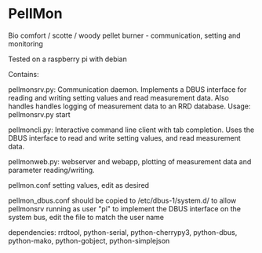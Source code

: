 PellMon
=======

Bio comfort / scotte / woody pellet burner - communication, setting and monitoring

Tested on a raspberry pi with debian


Contains: 

pellmonsrv.py:
Communication daemon. Implements a DBUS interface for reading and writing setting values and read measurement data. Also handles handles logging of measurement data to an RRD database. Usage: pellmonsrv.py start

pellmoncli.py:
Interactive command line client with tab completion. Uses the DBUS interface to read and write setting values, and read measurement data. 

pellmonweb.py:
webserver and webapp, plotting of measurement data and parameter reading/writing.

pellmon.conf
setting values, edit as desired

pellmon_dbus.conf
should be copied to /etc/dbus-1/system.d/ to allow pellmonsrv running as user "pi" to implement the DBUS interface on the system bus, edit the file to match the user name


dependencies:
rrdtool, python-serial, python-cherrypy3, python-dbus, python-mako, python-gobject, python-simplejson


